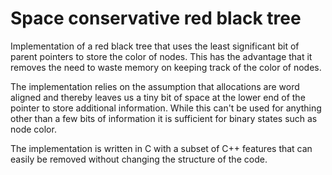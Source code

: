 Space conservative red black tree
=====

Implementation of a red black tree that uses the least significant bit
of parent pointers to store the color of nodes. This has the advantage
that it removes the need to waste memory on keeping track of the color
of nodes.

The implementation relies on the assumption that allocations are word
aligned and thereby leaves us a tiny bit of space at the lower end of
the pointer to store additional information. While this can't be used
for anything other than a few bits of information it is sufficient for
binary states such as node color.

The implementation is written in C with a subset of C++ features that
can easily be removed without changing the structure of the code.

